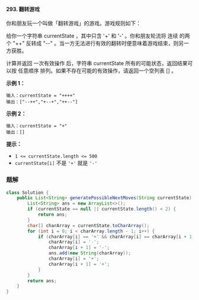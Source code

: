 #### 293. 翻转游戏

你和朋友玩一个叫做「翻转游戏」的游戏。游戏规则如下：

给你一个字符串 currentState ，其中只含 '+' 和 '-' 。你和朋友轮流将 连续 的两个 "++" 反转成 "--" 。当一方无法进行有效的翻转时便意味着游戏结束，则另一方获胜。

计算并返回 一次有效操作 后，字符串 currentState 所有的可能状态，返回结果可以按 任意顺序 排列。如果不存在可能的有效操作，请返回一个空列表 [] 。

**示例 1：**

```shell
输入：currentState = "++++"
输出：["--++","+--+","++--"]
```

**示例 2：**

```shell
输入：currentState = "+"
输出：[]
```

**提示：**

- `1 <= currentState.length <= 500`
- `currentState[i]` 不是 `'+'` 就是 `'-'`

### 题解

```java
class Solution {
    public List<String> generatePossibleNextMoves(String currentState) {
        List<String> ans = new ArrayList<>();
        if (currentState == null || currentState.length() < 2) {
            return ans;
        }
        char[] charArray = currentState.toCharArray();
        for (int i = 0; i < charArray.length - 1; i++) {
            if (charArray[i] == '+' && charArray[i] == charArray[i + 1]) {
                charArray[i] = '-';
                charArray[i + 1] = '-';
                ans.add(new String(charArray));
                charArray[i] = '+';
                charArray[i + 1] = '+';
            }
        }
        return ans;
    }
}
```


